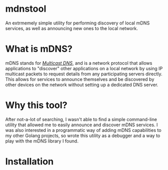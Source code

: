 # mdnstool

An extrmemely simple utility for performing discovery of local mDNS services, as well as announcing new ones to the local network.

# What is mDNS?

mDNS stands for [_Multicast DNS_](https://en.wikipedia.org/wiki/Multicast_DNS), and is a network protocol that allows applications to "discover" other applications on a local network by using IP multicast packets to request details from any participating servers directly. This allows for services to announce themselves and be discovered by other devices on the network without setting up a dedicated DNS server.

# Why this tool?

After not-a-lot of searching, I wasn't able to find a simple command-line utility that allowed me to easily announce and discover mDNS services. I was also interested in a programmatic way of adding mDNS capabilities to my other Golang projects, so wrote this utility as a debugger and a way to play with the mDNS library I found.

# Installation

